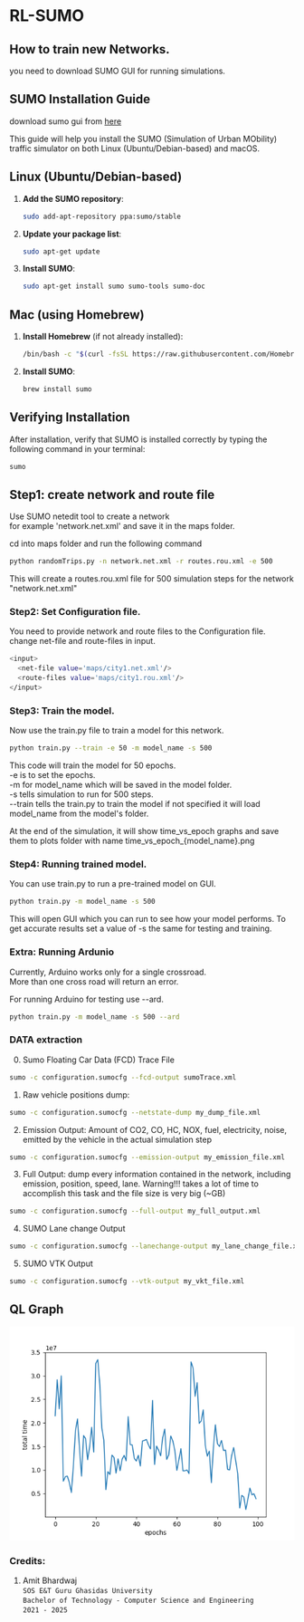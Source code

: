 # RL-SUMO

## How to train new Networks.

you need to download SUMO GUI for running simulations.

## SUMO Installation Guide

download sumo gui from [here](https://sumo.dlr.de/docs/Downloads.php)


This guide will help you install the SUMO (Simulation of Urban MObility) traffic simulator on both Linux (Ubuntu/Debian-based) and macOS.

## Linux (Ubuntu/Debian-based)

1. **Add the SUMO repository**:
    ```bash
    sudo add-apt-repository ppa:sumo/stable
    ```

2. **Update your package list**:
    ```bash
    sudo apt-get update
    ```

3. **Install SUMO**:
    ```bash
    sudo apt-get install sumo sumo-tools sumo-doc
    ```

## Mac (using Homebrew)

1. **Install Homebrew** (if not already installed):
    ```bash
    /bin/bash -c "$(curl -fsSL https://raw.githubusercontent.com/Homebrew/install/HEAD/install.sh)"
    ```

2. **Install SUMO**:
    ```bash
    brew install sumo
    ```

## Verifying Installation

After installation, verify that SUMO is installed correctly by typing the following command in your terminal:

```bash
sumo
```

## Step1: create network and route file

Use SUMO netedit tool to create a network<br/>
for example 'network.net.xml' and save it in the maps folder.

cd into maps folder and run the following command

```bash
python randomTrips.py -n network.net.xml -r routes.rou.xml -e 500
```

This will create a routes.rou.xml file for 500 simulation steps for the network "network.net.xml"

### Step2: Set Configuration file.

You need to provide network and route files to the Configuration file.<br/>
change net-file and route-files in input.

```bash
<input>        
  <net-file value='maps/city1.net.xml'/>
  <route-files value='maps/city1.rou.xml'/>
</input>
```

### Step3: Train the model.

Now use the train.py file to train a model for this network.<br/>

```bash
python train.py --train -e 50 -m model_name -s 500
```

This code will train the model for 50 epochs.<br/>
-e is to set the epochs.<br/>
-m for model_name which will be saved in the model folder.<br/>
-s tells simulation to run for 500 steps.<br/>
--train tells the train.py to train the model if not specified it will load model_name from the model's folder.

At the end of the simulation, it will show time_vs_epoch graphs and save them to plots folder with name time_vs_epoch_{model_name}.png

### Step4: Running trained model.

You can use train.py to run a pre-trained model on GUI.

```bash
python train.py -m model_name -s 500
```

This will open GUI which you can run to see how your model performs.
To get accurate results set a value of -s the same for testing and training.

### Extra: Running Ardunio
Currently, Arduino works only for a single crossroad.<br/>
More than one cross road will return an error.<br/>

For running Arduino for testing use --ard.

```bash
python train.py -m model_name -s 500 --ard
```

### DATA extraction

0) Sumo Floating Car Data (FCD) Trace File<br/>

```bash
sumo -c configuration.sumocfg --fcd-output sumoTrace.xml
```

1) Raw vehicle positions dump: <br/>

```bash
sumo -c configuration.sumocfg --netstate-dump my_dump_file.xml
```

2) Emission Output: Amount of CO2, CO, HC, NOX, fuel, electricity, noise, emitted by the vehicle in the actual simulation step<br/>

```bash
sumo -c configuration.sumocfg --emission-output my_emission_file.xml
```

3) Full Output: 
dump every information contained in the network, including emission, position, speed, lane. 
Warning!!! takes a lot of time to accomplish this task and the file size is very big (~GB) <br/>

```bash
sumo -c configuration.sumocfg --full-output my_full_output.xml
```

4) SUMO Lane change Output<br/>

```bash
sumo -c configuration.sumocfg --lanechange-output my_lane_change_file.xml
```

5) SUMO VTK Output<br/>

```bash
sumo -c configuration.sumocfg --vtk-output my_vkt_file.xml
```

## QL Graph
![QL Graph](ql/plots/Figure_3.png)

### Credits: 
1. Amit Bhardwaj<br/>
`SOS E&T Guru Ghasidas University`<br/>
`Bachelor of Technology - Computer Science and Engineering`<br/>
`2021 - 2025`
